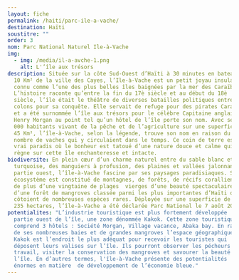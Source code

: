 ```yaml
---
layout: fiche
permalink: /haiti/parc-ile-a-vache/
destination: Haïti
soustitre: ""
order: 3
nom: Parc National Naturel Ile-à-Vache
img:
  - img: /media/il-a-avche-1.png
    alt: L'’île aux trésors
description: Située sur la côte Sud-Ouest d’Haïti à 30 minutes en bateau soit à
  10 Km² de la ville des Cayes, l’Ile-à-Vache est un petit joyau insulaire
  connu comme l’une des plus belles îles baignées par la mer des Caraïbes.
  L’histoire raconte qu’entre la fin du 17è siècle et au début du 18è
  siècle, l’île était le théâtre de diverses batailles politiques entre les
  colons pour sa conquête. Elle servait de refuge pour des pirates Caraïbes
  et a été surnommée l’île aux trésors pour le célèbre Capitaine anglais
  Henry Morgan au point tel qu’un hôtel de l’île porte son nom. Avec ses 14
  000 habitants vivant de la pêche et de l’agriculture sur une superficie de
  45 Km², l’île-à-Vache, selon la légende, trouve son nom en raison du
  nombre de vaches qui y circulaient dans le temps. Ce coin de terre est un
  vrai paradis où le bonheur est tatoué d’une nature douce et calme qui
  règne sur cette île enchanteresse et intacte.
biodiversite: En plein cœur d’un charme naturel entre du sable blanc et une mer
  turquoise, des manguiers à profusion, des plaines et vallées jalonnant sa
  partie ouest, l’île-à-Vache fascine par ses paysages paradisiaques. Son
  écosystème est constitué de montagnes, de forêts, de récifs coralliens et
  de plus d’une vingtaine de plages  vierges d’une beauté spectaculaire,
  d’une forêt de mangroves classée parmi les plus importantes d’Haïti où se
  côtoient de nombreuses espèces rares. Déployée sur une superficie de 11
  235 hectares, l’île-à-Vache a été déclarée Parc National le 7 août 2013.
potentialites: "L’industrie touristique est plus fortement développée  dans la
  partie ouest de l’île, une zone dénommée Kakok. Cette zone touristique
  comprend 3 hôtels : Société Morgan, Village vacance, Abaka bay. En raison
  de ses nombreuses baies et de grandes mangroves l’espace géographique de
  Kakok est l’endroit le plus adéquat pour recevoir les touristes qui
  déposent leurs valises sur l’île. Ils pourront observer les pécheurs au
  travail, visiter la conservation des mangroves et savourer la beauté  de
  l’île. En d’autres termes, l'île-à-Vache présente des potentialités
  énormes en matière  de développement de l’économie bleue."
---
```


